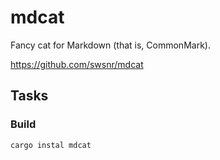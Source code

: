 # mdcat

Fancy cat for Markdown (that is, CommonMark).

https://github.com/swsnr/mdcat


## Tasks

### Build

```
cargo instal mdcat
```
